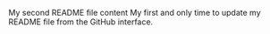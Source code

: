 My second README file content
My first and only time to update my README file from the GitHub interface. 
